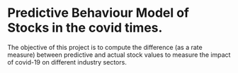 # Predictive Behaviour Model of Stocks in the covid times.
The objective of this project is to compute the difference (as a rate measure) between predictive and actual stock values to measure the impact of covid-19 on different industry sectors.

